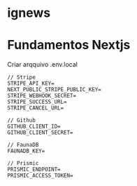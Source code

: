 # ignews
# Fundamentos Nextjs

Criar arqquivo
.env.local

```
// Stripe
STRIPE_API_KEY=
NEXT_PUBLIC_STRIPE_PUBLIC_KEY=
STRIPE_WEBHOOK_SECRET=
STRIPE_SUCCESS_URL=
STRIPE_CANCEL_URL=

// Github 
GITHUB_CLIENT_ID=
GITHUB_CLIENT_SECRET=

// FaunaDB
FAUNADB_KEY=

// Prismic
PRISMIC_ENDPOINT=
PRISMIC_ACCESS_TOKEN=

```
